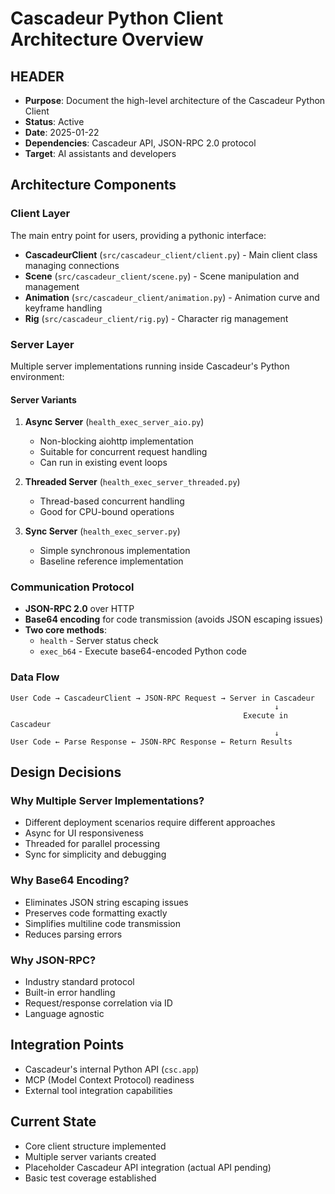 # Cascadeur Python Client Architecture Overview

## HEADER
- **Purpose**: Document the high-level architecture of the Cascadeur Python Client
- **Status**: Active
- **Date**: 2025-01-22
- **Dependencies**: Cascadeur API, JSON-RPC 2.0 protocol
- **Target**: AI assistants and developers

## Architecture Components

### Client Layer
The main entry point for users, providing a pythonic interface:
- **CascadeurClient** (`src/cascadeur_client/client.py`) - Main client class managing connections
- **Scene** (`src/cascadeur_client/scene.py`) - Scene manipulation and management
- **Animation** (`src/cascadeur_client/animation.py`) - Animation curve and keyframe handling
- **Rig** (`src/cascadeur_client/rig.py`) - Character rig management

### Server Layer
Multiple server implementations running inside Cascadeur's Python environment:

#### Server Variants
1. **Async Server** (`health_exec_server_aio.py`)
   - Non-blocking aiohttp implementation
   - Suitable for concurrent request handling
   - Can run in existing event loops

2. **Threaded Server** (`health_exec_server_threaded.py`)
   - Thread-based concurrent handling
   - Good for CPU-bound operations

3. **Sync Server** (`health_exec_server.py`)
   - Simple synchronous implementation
   - Baseline reference implementation

### Communication Protocol
- **JSON-RPC 2.0** over HTTP
- **Base64 encoding** for code transmission (avoids JSON escaping issues)
- **Two core methods**:
  - `health` - Server status check
  - `exec_b64` - Execute base64-encoded Python code

### Data Flow
```
User Code → CascadeurClient → JSON-RPC Request → Server in Cascadeur
                                                           ↓
                                                    Execute in Cascadeur
                                                           ↓
User Code ← Parse Response ← JSON-RPC Response ← Return Results
```

## Design Decisions

### Why Multiple Server Implementations?
- Different deployment scenarios require different approaches
- Async for UI responsiveness
- Threaded for parallel processing
- Sync for simplicity and debugging

### Why Base64 Encoding?
- Eliminates JSON string escaping issues
- Preserves code formatting exactly
- Simplifies multiline code transmission
- Reduces parsing errors

### Why JSON-RPC?
- Industry standard protocol
- Built-in error handling
- Request/response correlation via ID
- Language agnostic

## Integration Points
- Cascadeur's internal Python API (`csc.app`)
- MCP (Model Context Protocol) readiness
- External tool integration capabilities

## Current State
- Core client structure implemented
- Multiple server variants created
- Placeholder Cascadeur API integration (actual API pending)
- Basic test coverage established